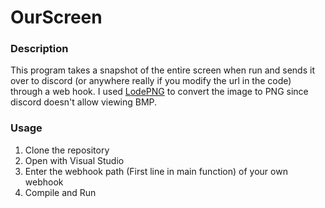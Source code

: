 # OurScreen

### Description

This program takes a snapshot of the entire screen when run and sends it over to discord (or anywhere really if you modify the url in the code) through a web hook. I used [LodePNG](https://lodev.org/lodepng/) to convert the image to PNG since discord doesn't allow viewing BMP.

### Usage

1. Clone the repository
2. Open with Visual Studio
3. Enter the webhook path (First line in main function) of your own webhook
4. Compile and Run
